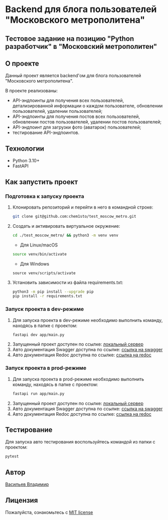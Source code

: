 # Backend для блога пользователей "Московского метрополитена"
## Тестовое задание на позицию "Python разработчик" в "Московский метрополитен"

## О проекте
Данный проект является backend'ом для блога пользователей "Московского 
метрополитена".

В проекте реализованы:
- API-эндпоинты для получения всех пользователей, детализированной информации 
о каждом пользователе, обновлении пользователей, удалении пользователей;
- API-эндпоинты для получения постов всех пользователей, обновлении постов 
пользователей, удалении постов пользователей;
- API-эндпоинт для загрузки фото (аватарок) пользователей;
- тестирование API-эндпоинтов.

## Технологии
- Python 3.10+
- FastAPI

## Как запустить проект
### Подготовка к запуску проекта
1. Клонировать репозиторий и перейти в него в командной строке:
    ```bash
    git clone git@github.com:chem1sto/test_moscow_metro.git
    ```
2. Создать и активировать виртуальное окружение:
    ```bash
    cd ./test_moscow_metro/ && python3 -m venv venv
    ```
    * Для Linux/macOS
    ```bash
    source venv/bin/activate
    ```
    * Для Windows
    ```shell
    source venv/scripts/activate
    ```
3. Установить зависимости из файла requirements.txt:
   ```bash
   python3 -m pip install --upgrade pip
   pip install -r requirements.txt
   ```

### Запуск проекта в dev-режиме
1. Для запуска проекта в dev-режиме необходимо выполнить команду, находясь в 
папке с проектом:
   ```bash
   fastapi dev app/main.py
   ```
2. Запущенный проект доступен по ссылке: [локальный сервер](http://127.0.0.1:8000/)
3. Авто документация Swagger доступна по ссылке: [ссылка на swagger](http://127.0.0.1:8000/docs/)
4. Авто документация Redoc доступна по ссылке: [ссылка на redoc](http://127.0.0.1:8000/redoc/)

### Запуск проекта в prod-режиме
1. Для запуска проекта в prod-режиме необходимо выполнить команду, находясь в 
папке с проектом:
   ```bash
   fastapi run app/main.py
   ```
2. Запущенный проект доступен по ссылке: [локальный сервер](http://0.0.0.0:8000/)
3. Авто документация Swagger доступна по ссылке: [ссылка на swagger](http://0.0.0.0:8000/docs/)
4. Авто документация Redoc доступна по ссылке: [ссылка на redoc](http://0.0.0.0:8000/redoc/)

## Тестирование
Для запуска авто тестирования воспользуйтесь командой из папки с проектом:
   ```bash
   pytest
   ```

## Автор
[Васильев Владимир](https://github.com/chem1sto)

## Лицензия
Пожалуйста, ознакомьтесь с [MIT license](https://github.com/chem1sto/test_mails_messages_integration?tab=MIT-1-ov-file)
